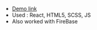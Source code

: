 * [Demo link](https://nvalja.github.io/react-firebase/)
* Used : React, HTML5, SCSS, JS
* Also worked with FireBase